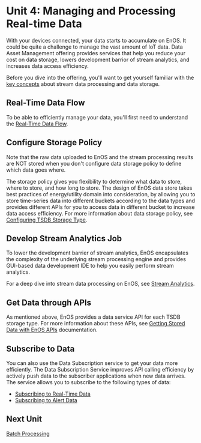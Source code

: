 # Unit 4: Managing and Processing Real-time Data

With your devices connected, your data starts to accumulate on EnOS. It could be quite a challenge to manage the vast amount of IoT data. Data Asset Management offering provides services that help you reduce your cost on data storage, lowers development barrior of stream analytics, and increases data access efficiency. 

Before you dive into the offering, you'll want to get yourself familiar with the [key concepts](/docs/data-asset/en/latest/data_asset_concepts) about stream data processing and data storage.

## Real-Time Data Flow

To be able to efficiently manage your data, you'll first need to understand the [Real-Time Data Flow](/docs/data-asset/en/latest/learn/data_flow). 

## Configure Storage Policy

Note that the raw data uploaded to EnOS and the stream processing results are NOT stored when you don't configure data storage policy to define which data goes where. 

The storage policy gives you flexibility to determine what data to store, where to store, and how long to store. The design of EnOS data store takes best practices of energy/utility domain into consideration, by allowing you to store time-series data into different buckets according to the data types and provides different APIs for you to access data in different bucket to increase data access efficiency. For more information about data storage policy, see [Configuring TSDB Storage Type](/docs/data-asset/en/latest/configuring_tsdb_storage).


## Develop Stream Analytics Job

To lower the development barrier of stream analytics, EnOS encapsulates the complexity of the underlying stream processing engine and provides GUI-based data development IDE to help you easily perform stream analytics.

For a deep dive into stream data processing on EnOS, see [Stream Analytics](/docs/data-asset/en/latest/learn/index).


## Get Data through APIs

As mentioned above, EnOS provides a data service API for each TSDB storage type. For more information about these APIs, see [Getting Stored Data with EnOS APIs](/docs/data-asset/en/latest/howto/getting_stored_data) documentation.

## Subscribe to Data

You can also use the Data Subscription service to get your data more efficiently. The Data Subscription Service improves API calling efficiency by actively push data to the subscriber applications when new data arrives. The service allows you to subscribe to the following types of data:

- [Subscribing to Real-Time Data](/docs/data-asset/en/latest/quickstart/gettingstarted_subscribe_realtime)
- [Subscribing to Alert Data](/docs/data-asset/en/latest/quickstart/gettingstarted_subscribe_alerts)

## Next Unit

[Batch Processing](batch_processing)

